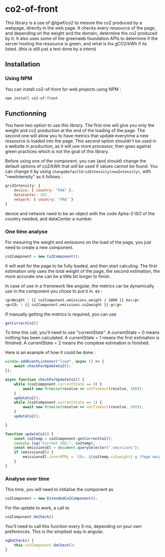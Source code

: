 # co2-of-front
This library is a use of @tgwf/co2 to mesure the co2 produced by a webpage, directly in the web page.
It checks every ressource of the page, and depending on the weight and the domain, determine the co2 produced by it.
It also uses some of the greenweb foundation APIs to determine if the server hosting the ressource is green, and what is his gCO2/kWh if its listed.
(this is still just a test done by a intern)


## Installation
### Using NPM
You can install co2-of-front for web projects using NPM :
```bash
npm install co2-of-front
```

## Functionning

You have two option to use this library. 
The first one will give you only the weight and co2 production at the end of the loading of the page.
The second one will allow you to have metrics that update everytime a new ressource is loaded into the page.
This second option shouldn't be used in a website in production, as it will use more processor, then goes against green practices which is not the goal of this library.

Before using one of the component, you can (and should) change the default options of co2/kWh that will be used if values cannot be found.
You can change it by using ```changeDefaultGridIntensity(newIntensity)```, with "newIntensity" as it follows :
``` javascript
gridIntensity: {
    device: { country: "FRA" },
    dataCenter: 207,
    network: { country: "FRA" }
}
```
device and network need to be an object with the code Apha-3 ISO of the country needed, and dataCenter a number.

### One time analyse

For mesuring the weight and emissions on the load of the page, you just need to create a new component. 
```javascript
co2Component = new Co2Component();
```
It will wait for the page to be fully loaded, and then start calculing.
The first estimation only uses the total weight of the page, the second estimation, the more accurate one can be a little bit longer to finish.

In case of use in a framework like angular, the metrics car be dynamically use in the component you chose to put it in. ex :
```html
<p>Weight : {{ co2Component.emissions.weight / 1000 }} ko</p>
<p>CO₂ : {{ co2Component.emissions.co2weight }} g</p>
```

If manually getting the metrics is required, you can use 
```javascript
getCurrectCo2()
```
To time this call, you'll need to use "currentState". 
A currentState = 0 means nothing has been calculated.
A currentState = 1 means the first estimation is finished.
A currentState = 2 means the complexe estimation is finished.

Here is an example of how it could be done : 
```javascript
window.addEventListener("load", async () => {
    await checkForUpdateCo2();
});

async function checkForUpdateCo2() {
    while (co2Component.currentState == 0) {
        await new Promise(resolve => setTimeout(resolve, 100));
    }
    updateCo2();
    while (co2Component.currentState == 1) {
        await new Promise(resolve => setTimeout(resolve, 500));
    }
    updateCo2();

}

function updateCo2() {
    const co2temp = co2Component.getCurrentCo2();
    console.log("Current CO2:", co2temp);
    const emissionsEl = document.querySelector(".emissions");
    if (emissionsEl) {
        emissionsEl.innerHTML = `CO₂: ${co2temp.co2weight} g (Page weight: ${co2temp.weight/1000} Ko)`;
    }
}
```


### Analyse over time

This time, you will need to initialise the component as
```javascript
co2Component = new ExtendedCo2Component();
```

For the update to work, a call to 
```javascript
co2Component.doCheck()
```

You'll need to call this function every X ms, depending on your own preferences.
This is the simpliest way in angular.
```typescript
ngDoCheck() {
    this.co2Component.doCheck();
}
```
